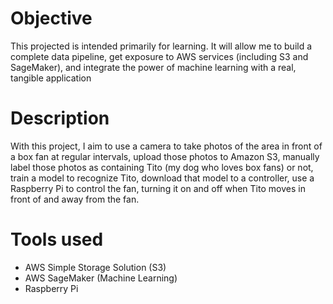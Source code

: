# Objective
This projected is intended primarily for learning. It will allow me to build a complete data pipeline, get exposure to AWS services (including S3 and SageMaker), and integrate the power of machine learning with a real, tangible application

# Description
With this project, I aim to use a camera to take photos of the area in front of a box fan at regular intervals, upload those photos to Amazon S3, manually label those photos as containing Tito (my dog who loves box fans) or not, train a model to recognize Tito, download that model to a controller, use a Raspberry Pi to control the fan, turning it on and off when Tito moves in front of and away from the fan.

# Tools used
* AWS Simple Storage Solution (S3)
* AWS SageMaker (Machine Learning)
* Raspberry Pi


